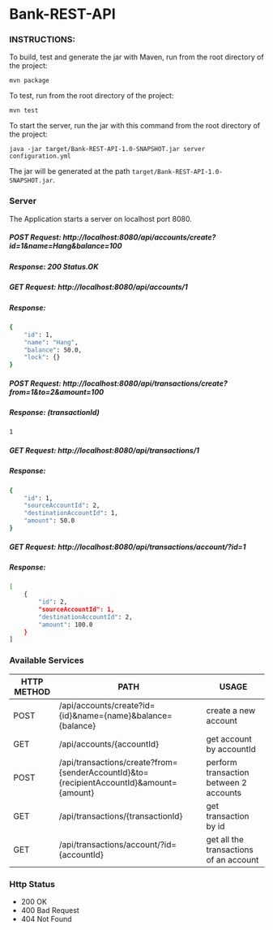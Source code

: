 # Bank-REST-API
### INSTRUCTIONS:
To build, test and generate the jar with Maven, run from 
the root directory of the project:
```
mvn package
```

To test, run from the root directory of the project:
```
mvn test
```

To start the server, run the jar with this command 
from the root directory of the project:
```
java -jar target/Bank-REST-API-1.0-SNAPSHOT.jar server configuration.yml
``` 

The jar will be generated at the path `target/Bank-REST-API-1.0-SNAPSHOT.jar`.

### Server
   
   The Application starts a server on localhost port 8080.
 
##### POST Request: http://localhost:8080/api/accounts/create?id=1&name=Hang&balance=100
##### Response: 200 Status.OK
##### GET Request: http://localhost:8080/api/accounts/1
##### Response:
```sh
{
    "id": 1,
    "name": "Hang",
    "balance": 50.0,
    "lock": {}
}
```
##### POST Request: http://localhost:8080/api/transactions/create?from=1&to=2&amount=100
##### Response: (transactionId)
```sh
1
```

##### GET Request: http://localhost:8080/api/transactions/1
##### Response:
```sh
{
    "id": 1,
    "sourceAccountId": 2,
    "destinationAccountId": 1,
    "amount": 50.0
}
```

##### GET Request: http://localhost:8080/api/transactions/account/?id=1
##### Response:
```sh
[
    {
        "id": 2,
        "sourceAccountId": 1,
        "destinationAccountId": 2,
        "amount": 100.0
    }
]
```

### Available Services

| HTTP METHOD | PATH | USAGE |
| -----------| ------ | ------ |
| POST | /api/accounts/create?id={id}&name={name}&balance={balance} | create a new account
| GET | /api/accounts/{accountId} | get account by accountId | 
| POST | /api/transactions/create?from={senderAccountId}&to={recipientAccountId}&amount={amount} | perform transaction between 2 accounts | 
| GET | /api/transactions/{transactionId} | get transaction by id | 
| GET | /api/transactions/account/?id={accountId} | get all the transactions of an account | 
 
### Http Status
- 200 OK
- 400 Bad Request 
- 404 Not Found




